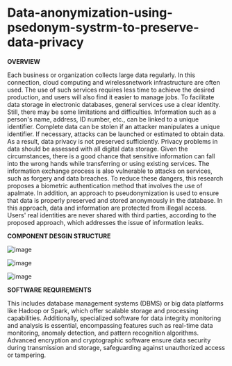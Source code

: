 # Data-anonymization-using-psedonym-systrm-to-preserve-data-privacy

****OVERVIEW****



Each business or organization collects large data regularly. In this connection, cloud computing and wirelessnetwork 
infrastructure are often used. The use of such services requires less time to achieve the desired production, and users 
will also find it easier to manage jobs. 
To facilitate data storage in electronic databases, general services use a clear identity. Still, there may be some 
limitations and difficulties. Information such as a person's name, address, ID number, etc., can be linked to a unique 
identifier. Complete data can be stolen if an attacker manipulates a unique identifier. If necessary, attacks can be 
launched or estimated to obtain data. As a result, data privacy is not preserved sufficiently. 
Privacy problems in data should be assessed with all digital data storage. Given the circumstances, there is a good 
chance that sensitive information can fall into the wrong hands while transferring or using existing services. The 
information exchange process is also vulnerable to attacks on services, such as forgery and data breaches. 
To reduce these dangers, this research proposes a biometric authentication method that involves the use of apalmate. 
In addition, an approach to pseudonymization is used to ensure that data is properly preserved and stored 
anonymously in the database. In this approach, data and information are protected from illegal access. Users' real 
identities are never shared with third parties, according to the proposed approach, which addresses the issue of 
information leaks.






****COMPONENT DESGIN STRUCTURE****

![image](https://github.com/user-attachments/assets/703dd8ee-1cee-4a2d-90e7-f6378f26946a)


![image](https://github.com/user-attachments/assets/ed1e8374-1b43-4e7a-82cd-04325c42a400)


![image](https://github.com/user-attachments/assets/44fdfc48-48ca-4767-8b4f-8a4ef433db27)









****SOFTWARE REQUIREMENTS****



This includes database management systems (DBMS) or big data platforms like Hadoop or Spark, which offer scalable 
storage and processing capabilities. Additionally, specialized software for data integrity 
monitoring and analysis is essential, encompassing features such as real-time data 
monitoring, anomaly detection, and pattern recognition algorithms. Advanced encryption 
and cryptographic software ensure data security during transmission and storage, 
safeguarding against unauthorized access or tampering.

